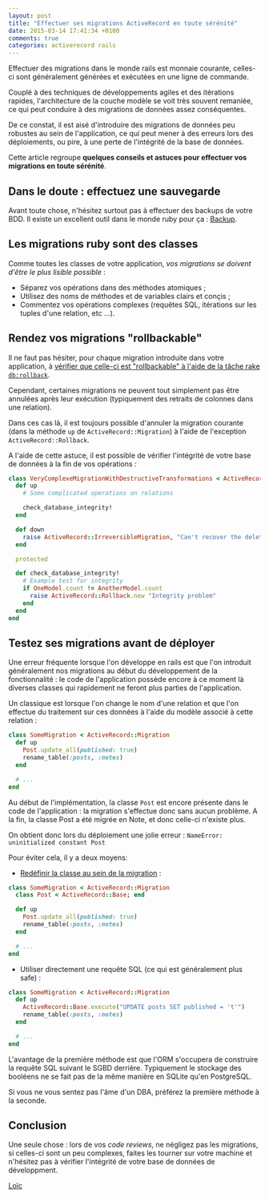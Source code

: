 ```yaml
---
layout: post
title: "Effectuer ses migrations ActiveRecord en toute sérénité"
date: 2015-03-14 17:41:34 +0100
comments: true
categories: activerecord rails
---
```


Effectuer des migrations dans le monde rails est monnaie courante,
celles-ci sont généralement générées et exécutées
en une ligne de commande.

Couplé à des techniques de développements agiles et
des itérations rapides, l'architecture de la couche
modèle se voit très souvent remaniée, ce qui peut
conduire à des migrations de données assez conséquentes.

De ce constat, il est aisé d'introduire des migrations de
données peu robustes au sein de l'application, ce qui peut mener
à des erreurs lors des déploiements, ou pire, à une perte de l'intégrité
de la base de données.

Cette article regroupe **quelques conseils et astuces pour
effectuer vos migrations en toute sérénité**.

<!-- more -->

## Dans le doute : effectuez une sauvegarde

Avant toute chose, n'hésitez surtout pas à effectuer
des backups de votre BDD. Il existe un excellent
outil dans le monde ruby pour ça : [Backup](https://github.com/meskyanichi/backup).

## Les migrations ruby sont des classes

Comme toutes les classes de votre application, *vos
migrations se doivent d'être le plus lisible
possible* :

* Séparez vos opérations dans des méthodes atomiques ;
* Utilisez des noms de méthodes et de variables clairs et conçis ;
* Commentez vos opérations complexes (requêtes SQL, itérations sur les tuples
  d'une relation, etc ...).

## Rendez vos migrations "rollbackable"

Il ne faut pas hésiter, pour chaque migration introduite dans votre application, à
[vérifier que celle-ci est "rollbackable" à l'aide de la tâche rake `db:rollback`](http://robots.thoughtbot.com/workflows-for-writing-migrations-with-rollbacks-in-mind).

Cependant, certaines migrations ne peuvent tout simplement pas être annulées
après leur exécution (typiquement des retraits de colonnes dans une relation).

Dans ces cas là, il est toujours possible d'annuler la migration courante (dans la
méthode `up` de `ActiveRecord::Migration`) à l'aide de l'exception
`ActiveRecord::Rollback`.

A l'aide de cette astuce, il est possible de vérifier l'intégrité de votre
base de données à la fin de vos opérations :

```ruby Test de l'intégrité de la BDD
class VeryComplexeMigrationWithDestructiveTransformations < ActiveRecord::Migration
  def up
    # Some complicated operations on relations

    check_database_integrity!
  end

  def down
    raise ActiveRecord::IrreversibleMigration, "Can't recover the deleted data!"
  end

  protected

  def check_database_integrity!
    # Example test for integrity
    if OneModel.count != AnotherModel.count
      raise ActiveRecord::Rollback.new "Integrity problem"
    end
  end
end
```

## Testez ses migrations avant de déployer

Une erreur fréquente lorsque l'on développe en rails est que l'on introduit
généralement nos migrations au début du développement de la fonctionnalité :
le code de l'application possède encore à ce moment là diverses classes
qui rapidement ne feront plus parties de l'application.

Un classique est lorsque l'on change le nom d'une relation et que l'on
effectue du traitement sur ces données à l'aide du modèle associé à cette
relation :

```ruby Migration en utilisant un modèle, the wrong way
class SomeMigration < ActiveRecord::Migration
  def up
    Post.update_all(published: true)
    rename_table(:posts, :notes)
  end

  # ...
end
```

Au début de l'implémentation, la classe ``Post`` est encore présente dans le code
de l'application : la migration s'effectue donc sans aucun problème. A la fin,
la classe Post a été migrée en Note, et donc celle-ci n'existe plus.

On obtient donc lors du déploiement une jolie erreur :
`NameError: uninitialized constant Post`

Pour éviter cela, il y a deux moyens:

* [Redéfinir la classe au sein de la migration](http://blog.makandra.com/2010/03/how-to-use-models-in-your-migrations-without-killing-kittens/) :
```ruby Migration en utilisant un modèle, the right way
class SomeMigration < ActiveRecord::Migration
  class Post < ActiveRecord::Base; end

  def up
    Post.update_all(published: true)
    rename_table(:posts, :notes)
  end

  # ...
end
```

* Utiliser directement une requête SQL (ce qui est généralement plus safe) :
```ruby Migration sans modèle
class SomeMigration < ActiveRecord::Migration
  def up
    ActiveRecord::Base.execute("UPDATE posts SET published = 't'")
    rename_table(:posts, :notes)
  end

  # ...
end
```

L'avantage de la première méthode est que l'ORM s'occupera de construire la requête
SQL suivant le SGBD derrière. Typiquement le stockage des booléens ne se fait pas
de la même manière en SQLite qu'en PostgreSQL.

Si vous ne vous sentez pas l'âme d'un DBA, préférez la première méthode à la seconde.

## Conclusion

Une seule chose : lors de vos *code reviews*, ne négligez pas les migrations,
si celles-ci sont un peu complexes, faites les tourner sur votre machine
et n'hésitez pas à vérifier l'intégrité de votre base de données de développment.

[Loïc](https://twitter.com/loicdelmaire)
